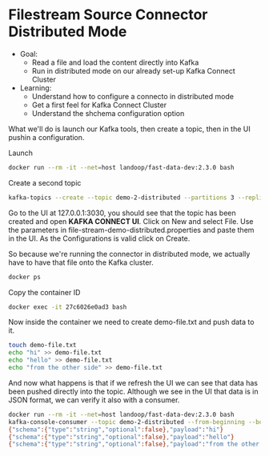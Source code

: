 # Filestream Source Connector Distributed Mode
- Goal:
    - Read a file and load the content directly into Kafka
    - Run in distributed mode on our already set-up Kafka Connect Cluster
- Learning:
    - Understand how to configure a connecto in distributed mode
    - Get a first feel for Kafka Connect Cluster
    - Understand the shchema configuration option

What we'll do is launch our Kafka tools, then create a topic, then in the UI pushin a configuration. 

Launch 
```sh
docker run --rm -it --net=host landoop/fast-data-dev:2.3.0 bash
```

Create a second topic 
```sh
kafka-topics --create --topic demo-2-distributed --partitions 3 --replication-factor 1 --zookeeper 127.0.0.1:2181
```

Go to the UI at 127.0.0.1:3030, you should see that the topic has been created and open **KAFKA CONNECT UI**. Click on New and select File. Use the parameters in file-stream-demo-distributed.properties and paste them in the UI. As the Configurations is valid click on Create. 

So because we're running the connector in distributed mode, we actually have to have that file onto the Kafka cluster.

```sh
docker ps
```
Copy the container ID

```sh
docker exec -it 27c6026e0ad3 bash 
```
Now inside the container we need to create demo-file.txt and push data to it. 
```sh
touch demo-file.txt
echo "hi" >> demo-file.txt
echo "hello" >> demo-file.txt
echo "from the other side" >> demo-file.txt
```

And now what happens is that if we refresh the UI we can see that data has been pushed directly into the topic. Although we see in the UI that data is in JSON format, we can verify it also with a consumer. 

```sh 
docker run --rm -it --net=host landoop/fast-data-dev:2.3.0 bash
kafka-console-consumer --topic demo-2-distributed --from-beginning --bootstrap-server 127.0.0.1:9092
{"schema":{"type":"string","optional":false},"payload":"hi"}
{"schema":{"type":"string","optional":false},"payload":"hello"}
{"schema":{"type":"string","optional":false},"payload":"from the other side"}
```